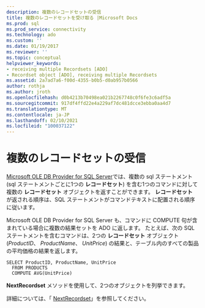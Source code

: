 ```yaml
---
description: 複数のレコードセットの受信
title: 複数のレコードセットを受け取る |Microsoft Docs
ms.prod: sql
ms.prod_service: connectivity
ms.technology: ado
ms.custom: ''
ms.date: 01/19/2017
ms.reviewer: ''
ms.topic: conceptual
helpviewer_keywords:
- receiving multiple Recordsets [ADO]
- Recordset object [ADO], receiving multiple Recordsets
ms.assetid: 2a7ad7a6-f00d-4355-b0b5-d0ab957b0566
author: rothja
ms.author: jroth
ms.openlocfilehash: d0b4213b70498ea021b2267748c0f6fe3c6adf5a
ms.sourcegitcommit: 917df4ffd22e4a229af7dc481dcce3ebba0aa4d7
ms.translationtype: MT
ms.contentlocale: ja-JP
ms.lasthandoff: 02/10/2021
ms.locfileid: "100037122"
---
```

# <a name="receiving-multiple-recordsets"></a>複数のレコードセットの受信
[Microsoft OLE DB Provider for SQL Server](../../../ado/guide/appendixes/microsoft-ole-db-provider-for-sql-server.md)では、複数の sql ステートメント (sql ステートメントごとに1つの **レコードセット**) を含む1つのコマンドに対して複数の **レコードセット** オブジェクトを返すことができます。 **レコードセット** が返される順序は、SQL ステートメントがコマンドテキストに配置される順序に従います。  
  
 Microsoft OLE DB Provider for SQL Server も、コマンドに COMPUTE 句が含まれている場合に複数の結果セットを ADO に返します。 たとえば、次の SQL ステートメントを含むコマンドは、2つの **レコードセット** オブジェクト (*ProductID*、 *ProductName*、 *UnitPrice*) の結果と、テーブル内のすべての製品の平均価格の結果を返します。  
  
```  
SELECT ProductID, ProductName, UnitPrice   
  FROM PRODUCTS   
  COMPUTE AVG(UnitPrice)  
```  
  
 **NextRecordset** メソッドを使用して、2つのオブジェクトを列挙できます。  
  
 詳細については、「 [NextRecordset](../../../ado/reference/ado-api/nextrecordset-method-ado.md)」を参照してください。
